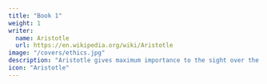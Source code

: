 ```yaml
---
title: "Book 1"
weight: 1
writer:
  name: Aristotle
  url: https://en.wikipedia.org/wiki/Aristotle
image: "/covers/ethics.jpg"
description: "Aristotle gives maximum importance to the sight over the other senses"
icon: "Aristotle"
---
```

